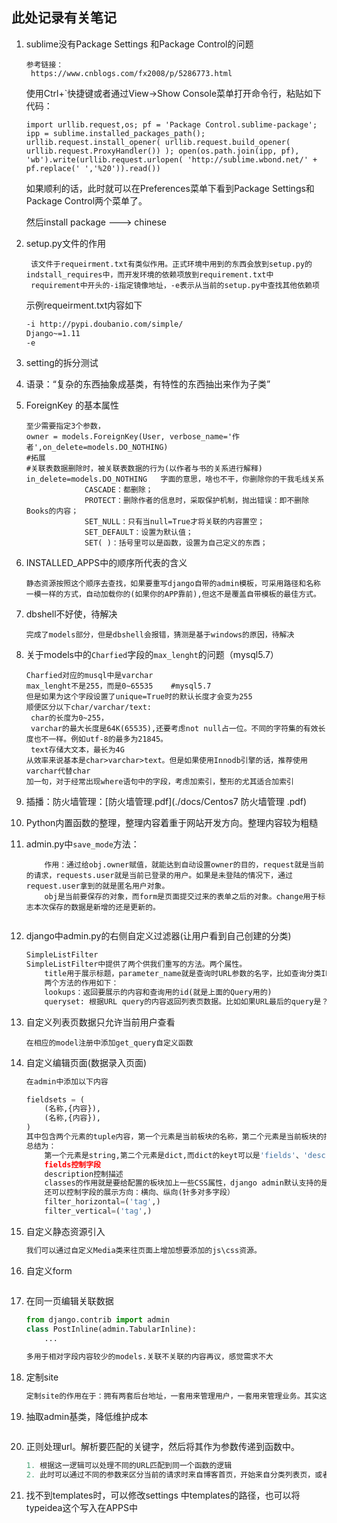 ## 此处记录有关笔记

1. sublime没有Package Settings 和Package Control的问题

   ```
   参考链接：
   	https://www.cnblogs.com/fx2008/p/5286773.html
   ```

   使用Ctrl+`快捷键或者通过View->Show Console菜单打开命令行，粘贴如下代码：

   ```
   import urllib.request,os; pf = 'Package Control.sublime-package'; ipp = sublime.installed_packages_path(); urllib.request.install_opener( urllib.request.build_opener( urllib.request.ProxyHandler()) ); open(os.path.join(ipp, pf), 'wb').write(urllib.request.urlopen( 'http://sublime.wbond.net/' + pf.replace(' ','%20')).read())
   ```

   如果顺利的话，此时就可以在Preferences菜单下看到Package Settings和Package Control两个菜单了。

   然后install package   --->  chinese
   
2. setup.py文件的作用

   ```
   	该文件于requeirment.txt有类似作用。正式环境中用到的东西会放到setup.py的indstall_requires中，而开发环境的依赖项放到requirement.txt中
   	requirement中开头的-i指定镜像地址，-e表示从当前的setup.py中查找其他依赖项
   
   ```

   示例requeirment.txt内容如下

   ```txt
   -i http://pypi.doubanio.com/simple/
   Django~=1.11
   -e
   ```

3. setting的拆分测试

4. 语录：“复杂的东西抽象成基类，有特性的东西抽出来作为子类”

5. ForeignKey 的基本属性

   ```
   至少需要指定3个参数，
   owner = models.ForeignKey(User, verbose_name='作者',on_delete=models.DO_NOTHING)
   #拓展
   #关联表数据删除时，被关联表数据的行为(以作者与书的关系进行解释)
   in_delete=models.DO_NOTHING   字面的意思，啥也不干，你删除你的干我毛线关系
   				CASCADE：都删除；
   				PROTECT：删除作者的信息时，采取保护机制，抛出错误：即不删除Books的内容；
   				SET_NULL：只有当null=True才将关联的内容置空；
   				SET_DEFAULT：设置为默认值；
   				SET( )：括号里可以是函数，设置为自己定义的东西；
   
   ```

6. INSTALLED_APPS中的顺序所代表的含义

   ```
   静态资源按照这个顺序去查找，如果要重写django自带的admin模板，可采用路径和名称一模一样的方式，自动加载你的(如果你的APP靠前),但这不是覆盖自带模板的最佳方式。
   ```

7. dbshell不好使，待解决

   ```
   完成了models部分，但是dbshell会报错，猜测是基于windows的原因，待解决
   ```

8. 关于models中的`Charfied`字段的`max_lenght`的问题（mysql5.7）

   ```
   Charfied对应的musql中是varchar
   max_lenght不是255，而是0~65535    #mysql5.7
   但是如果为这个字段设置了unique=True时的默认长度才会变为255
   顺便区分以下char/varchar/text:
   	char的长度为0~255，
   	varchar的最大长度是64K(65535),还要考虑not null占一位。不同的字符集的有效长度也不一样。例如utf-8的最多为21845。
   	text存储大文本，最长为4G
   从效率来说基本是char>varchar>text。但是如果使用Innodb引擎的话，推荐使用varchar代替char
   加一句，对于经常出现where语句中的字段，考虑加索引，整形的尤其适合加索引
   ```

9. 插播：防火墙管理：[防火墙管理.pdf](./docs/Centos7 防火墙管理 .pdf)

10. Python内置函数的整理，整理内容着重于网站开发方向。整理内容较为粗糙

11. admin.py中`save_mode`方法：

    ```
    	作用：通过给obj.owner赋值，就能达到自动设置owner的目的，request就是当前的请求，requests.user就是当前已登录的用户。如果是未登陆的情况下，通过request.user拿到的就是匿名用户对象。
    	obj是当前要保存的对象，而form是页面提交过来的表单之后的对象。change用于标志本次保存的数据是新增的还是更新的。
    	
    ```

12. django中admin.py的右侧自定义过滤器(让用户看到自己创建的分类)

    ```python
    SimpleListFilter
    SimpleListFilter中提供了两个供我们重写的方法。两个属性。
    	title用于展示标题，parameter_name就是查询时URL参数的名字，比如查询分类ID为1 的内容时，URL后面的Query部分是 》owner_category=1，此时就可以通过我们的过滤器拿到这个id,从而进行过滤。
        两个方法的作用如下：
        lookups：返回要展示的内容和查询用的id(就是上面的Query用的)
        queryset: 根据URL query的内容返回列表页数据。比如如果URL最后的query是？owner_category=1，那么这里拿到的self.value()也就是1，此时就会根据1来过滤Quesyset。这里的queryset是列表页所有展示数据的集合，即POST数据集
    ```

13. 自定义列表页数据只允许当前用户查看

    ```
    在相应的model注册中添加get_query自定义函数
    
    ```

14. 自定义编辑页面(数据录入页面)

    ```python
    在admin中添加以下内容
    
    fieldsets = (
    	(名称,{内容}),
        (名称,{内容}),
    )
    其中包含两个元素的tuple内容，第一个元素是当前板块的名称，第二个元素是当前板块的描述、字段和样式配置。
    总结为：
    	第一个元素是string,第二个元素是dict,而dict的keyt可以是'fields'、'description'、'classes。
        fields控制字段
        description控制描述
        classes的作用就是要给配置的板块加上一些CSS属性，django admin默认支持的是clooapse和wide,当然，自己也可以写一些其他属性，自己来处理样式
        还可以控制字段的展示方向：横向、纵向(针多对多字段）
        filter_horizontal=('tag',)
        filter_vertical=('tag',)
    ```

15. 自定义静态资源引入

    ```python
    我们可以通过自定义Media类来往页面上增加想要添加的js\css资源。
    ```

16. 自定义form

    ```python
    
    ```

17. 在同一页编辑关联数据

    ```python
    from django.contrib import admin
    class PostInline(admin.TabularInline):
        ...
        
    多用于相对字段内容较少的models.关联不关联的内容再议，感觉需求不大  
    ```

18. 定制site

    ```python
    定制site的作用在于：拥有两套后台地址，一套用来管理用户，一套用来管理业务。其实这两套系统都是基于一套逻辑的用户系统，只是我们在url上做了划分
    ```

19. 抽取admin基类，降低维护成本

    ```python
    
    ```

20. 正则处理url。解析要匹配的关键字，然后将其作为参数传递到函数中。

    ```python
    1. 根据这一逻辑可以处理不同的URL匹配到同一个函数的逻辑
    2. 此时可以通过不同的参数来区分当前的请求时来自博客首页，开始来自分类列表页，或者是来自标签列表页。
    
    ```

21. 找不到templates时，可以修改settings 中templates的路径，也可以将typeidea这个写入在APPS中
